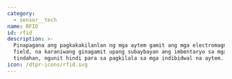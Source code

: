 ```yaml
---
category:
  - sensor__tech
name: RFID
id: rfid
description: >-
  Pinapagana ang pagkakakilanlan ng mga aytem gamit ang mga electromagnetic
  field, na karaniwang ginagamit upang subaybayan ang imbentaryo sa mga
  tindahan, ngunit hindi para sa pagkilala sa mga indibidwal na aytem.
icon: /dtpr-icons/rfid.svg
---
```


